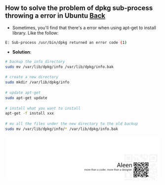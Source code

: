 ## How to solve the problem of dpkg sub-process throwing a error in Ubuntu [Back](./qa.md)

- Sometimes, you'll find that there's a error when using apt-get to install library. Like the follow:

```bash
E: Sub-process /usr/bin/dpkg returned an error code (1)
```

- **Solution**:

```bash
# backup the info directory
sudo mv /var/lib/dpkg/info /var/lib/dpkg/info.bak

# create a new directory
sudo mkdir /var/lib/dpkg/info

# update apt-get
sudo apt-get update

# install what you want to install
apt-get -f install xxx

# mv all the files under the new directory to the old backup
sudo mv /var/lib/dpkg/info/* /var/lib/dpkg/info.bak
```

<a href="http://aleen42.github.io/" target="_blank" ><img src="./../pic/tail.gif"></a>
